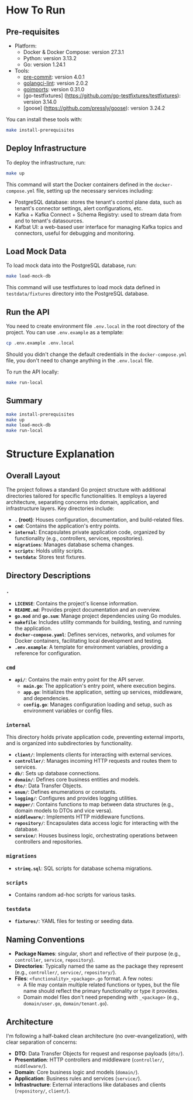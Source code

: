 # How To Run

## Pre-requisites

- Platform:
  - Docker & Docker Compose: version 27.3.1
  - Python: version 3.13.2
  - Go: version 1.24.1
- Tools:
  - [pre-commit](https://pre-commit.com/): version 4.0.1
  - [golangci-lint](https://golangci-lint.run/): version 2.0.2
  - [goimports](https://pkg.go.dev/golang.org/x/tools/cmd/goimports): version 0.31.0
  - [go-testfixtures] (https://github.com/go-testfixtures/testfixtures): version 3.14.0
  - [goose] (https://github.com/pressly/goose): version 3.24.2

You can install these tools with:

```bash
make install-prerequisites
```

## Deploy Infrastructure

To deploy the infrastructure, run:

```bash
make up
```

This command will start the Docker containers defined in the `docker-compose.yml` file, setting up the necessary services including:

- PostgreSQL database: stores the tenant's control plane data, such as tenant's connector settings, alert configurations, etc.
- Kafka + Kafka Connect + Schema Registry: used to stream data from and to tenant's datasources.
- Kafbat UI: a web-based user interface for managing Kafka topics and connectors, useful for debugging and monitoring.

## Load Mock Data

To load mock data into the PostgreSQL database, run:

```bash
make load-mock-db
```

This command will use testfixtures to load mock data defined in `testdata/fixtures` directory into the PostgreSQL database.

## Run the API

You need to create environment file `.env.local` in the root directory of the project. You can use `.env.example` as a template:

```bash
cp .env.example .env.local
```

Should you didn't change the default credentials in the `docker-compose.yml` file, you don't need to change anything in the `.env.local` file.

To run the API locally:

```bash
make run-local
```

## Summary

```bash
make install-prerequisites
make up
make load-mock-db
make run-local
```

# Structure Explanation

## Overall Layout

The project follows a standard Go project structure with additional directories tailored for specific functionalities. It employs a layered architecture, separating concerns into domain, application, and infrastructure layers. Key directories include:

- **`.` (root)**: Houses configuration, documentation, and build-related files.
- **`cmd`**: Contains the application's entry points.
- **`internal`**: Encapsulates private application code, organized by functionality (e.g., controllers, services, repositories).
- **`migrations`**: Manages database schema changes.
- **`scripts`**: Holds utility scripts.
- **`testdata`**: Stores test fixtures.

## Directory Descriptions

### `.`

- **`LICENSE`**: Contains the project's license information.
- **`README.md`**: Provides project documentation and an overview.
- **`go.mod`** and **`go.sum`**: Manage project dependencies using Go modules.
- **`makefile`**: Includes utility commands for building, testing, and running the application.
- **`docker-compose.yaml`**: Defines services, networks, and volumes for Docker containers, facilitating local development and testing.
- **`.env.example`**: A template for environment variables, providing a reference for configuration.

### `cmd`

- **`api/`**: Contains the main entry point for the API server.
  - **`main.go`**: The application's entry point, where execution begins.
  - **`app.go`**: Initializes the application, setting up services, middleware, and dependencies.
  - **`config.go`**: Manages configuration loading and setup, such as environment variables or config files.

### `internal`

This directory holds private application code, preventing external imports, and is organized into subdirectories by functionality.

- **`client/`**: Implements clients for interacting with external services.
- **`controller/`**: Manages incoming HTTP requests and routes them to services.
- **`db/`**: Sets up database connections.
- **`domain/`**: Defines core business entities and models.
- **`dto/`**: Data Transfer Objects.
- **`enum/`**: Defines enumerations or constants.
- **`logging/`**: Configures and provides logging utilities.
- **`mapper/`**: Contains functions to map between data structures (e.g., domain models to DTOs and vice versa).
- **`middleware/`**: Implements HTTP middleware functions.
- **`repository/`**: Encapsulates data access logic for interacting with the database.
- **`service/`**: Houses business logic, orchestrating operations between controllers and repositories.

### `migrations`

- **`strimq.sql`**: SQL scripts for database schema migrations.

### `scripts`

- Contains random ad-hoc scripts for various tasks.

### `testdata`

- **`fixtures/`**: YAML files for testing or seeding data.

## Naming Conventions

- **Package Names**: singular, short and reflective of their purpose (e.g., `controller`, `service`, `repository`).
- **Directories**: Typically named the same as the package they represent (e.g., `controller/`, `service/`, `repository/`).
- **Files**: `<functionality>_<package>.go` format. A few notes:
  - A file may contain multiple related functions or types, but the file name should reflect the primary functionality or type it provides.
  - Domain model files don't need prepending with `_<package>` (e.g., `domain/user.go`, `domain/tenant.go`).

## Architecture

I'm following a half-baked clean architecture (no over-evangelization), with clear separation of concerns:

- **DTO**: Data Transfer Objects for request and response payloads (`dto/`).
- **Presentation**: HTTP controllers and middleware (`controller/`, `middleware/`).
- **Domain**: Core business logic and models (`domain/`).
- **Application**: Business rules and services (`service/`).
- **Infrastructure**: External interactions like databases and clients (`repository/`, `client/`).
